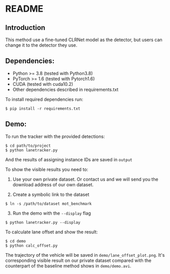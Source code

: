 # README

## Introduction

This method use a fine-tuned CLRNet model as the detector, but users can change it to the detector they use.



## Dependencies:

- Python >= 3.8 (tested with Python3.8)
- PyTorch >= 1.6 (tested with Pytorch1.6)
- CUDA (tested with cuda10.2)
- Other dependencies described in requirements.txt

To install required dependencies run:
```
$ pip install -r requirements.txt
```



## Demo:

To run the tracker with the provided detections:

```
$ cd path/to/project
$ python lanetracker.py
```

And the results of assigning instance IDs are saved in `output`

To show the visible results you need to:

1. Use your own private dataset. Or contact us and we will send you the download address of our own dataset.

2. Create a symbolic link to the dataset
  ```
  $ ln -s /path/to/dataset mot_benchmark
  ```
3. Run the demo with the ```--display``` flag
  ```
  $ python lanetracker.py --display
  ```

To calculate lane offset and show the result:

```
$ cd demo
$ python calc_offset.py
```

The trajectory of the vehicle will be saved in `demo/lane_offset_plot.png`. It's corresponding visible result on our private dataset compared with the counterpart of the baseline method shows in `demo/demo.avi`.